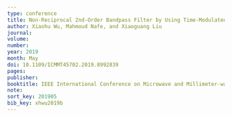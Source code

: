 ```yaml
---
type: conference
title: Non-Reciprocal 2nd-Order Bandpass Filter by Using Time-Modulated Microstrip Quarter-Wavelength Resonators
author: Xiaohu Wu, Mahmoud Nafe, and Xiaoguang Liu
journal:
volume:
number:
year: 2019
month: May
doi: 10.1109/ICMMT45702.2019.8992839
pages:
publisher:
booktitle: IEEE International Conference on Microwave and Millimeter-wave Technology
note:
sort_key: 201905
bib_key: xhwu2019b
---
```

